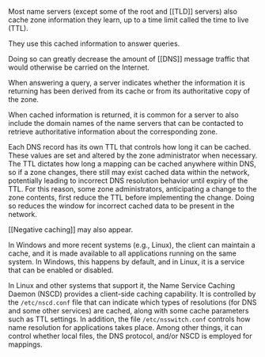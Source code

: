 Most name servers (except some of the root and [[TLD]] servers) also cache zone information they learn, up to a time limit called the time to live (TTL). 

They use this cached information to answer queries.

Doing so can greatly decrease the amount of [[DNS]] message traffic that would otherwise be carried on the Internet.

When answering a query, a server indicates whether the information it is returning has been derived from its cache or from its authoritative copy of the zone.

When cached information is returned, it is common for a server to also include the domain names of the name servers that can be contacted to retrieve authoritative information about the corresponding zone.

Each DNS record has its own TTL that controls how long it can be cached. These values are set and altered by the zone administrator when necessary. The TTL dictates how long a mapping can be cached anywhere within DNS, so if a zone changes, there still may exist cached data within the network, potentially leading to incorrect DNS resolution behavior until expiry of the TTL. For this reason, some zone administrators, anticipating a change to the zone contents, first reduce the TTL before implementing the change. Doing so reduces the window for incorrect cached data to be present in the network.

[[Negative caching]] may also appear.

In Windows and more recent systems (e.g., Linux), the client can maintain a cache, and it is made available to all applications running on the same system. In Windows, this happens by default, and in Linux, it is a service that can be enabled or disabled.

In Linux and other systems that support it, the Name Service Caching Daemon (NSCD) provides a client-side caching capability. It is controlled by the `/etc/nscd.conf` file that can indicate which types of resolutions (for DNS and some other services) are cached, along with some cache parameters such as TTL settings. In addition, the file `/etc/nsswitch.conf` controls how name resolution for applications takes place. Among other things, it can control whether local files, the DNS protocol, and/or NSCD is employed for mappings.
